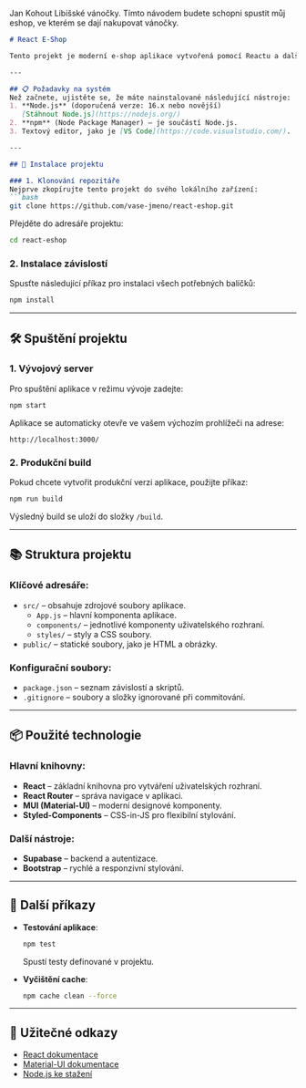 Jan Kohout Libišské vánočky.
Tímto návodem budete schopni spustit můj eshop, ve kterém se dají nakupovat vánočky.
```markdown
# React E-Shop

Tento projekt je moderní e-shop aplikace vytvořená pomocí Reactu a dalších knihoven. Tento návod vás provede instalací, spuštěním a základním použitím projektu.

---

## 📋 Požadavky na systém
Než začnete, ujistěte se, že máte nainstalované následující nástroje:
1. **Node.js** (doporučená verze: 16.x nebo novější)  
   [Stáhnout Node.js](https://nodejs.org/)
2. **npm** (Node Package Manager) – je součástí Node.js.
3. Textový editor, jako je [VS Code](https://code.visualstudio.com/).

---

## 🚀 Instalace projektu

### 1. Klonování repozitáře
Nejprve zkopírujte tento projekt do svého lokálního zařízení:
```bash
git clone https://github.com/vase-jmeno/react-eshop.git
```
Přejděte do adresáře projektu:
```bash
cd react-eshop
```

### 2. Instalace závislostí
Spusťte následující příkaz pro instalaci všech potřebných balíčků:
```bash
npm install
```

---

## 🛠️ Spuštění projektu

### 1. Vývojový server
Pro spuštění aplikace v režimu vývoje zadejte:
```bash
npm start
```
Aplikace se automaticky otevře ve vašem výchozím prohlížeči na adrese:
```
http://localhost:3000/
```

### 2. Produkční build
Pokud chcete vytvořit produkční verzi aplikace, použijte příkaz:
```bash
npm run build
```
Výsledný build se uloží do složky `/build`.

---

## 📚 Struktura projektu

### Klíčové adresáře:
- `src/` – obsahuje zdrojové soubory aplikace.
  - `App.js` – hlavní komponenta aplikace.
  - `components/` – jednotlivé komponenty uživatelského rozhraní.
  - `styles/` – styly a CSS soubory.
- `public/` – statické soubory, jako je HTML a obrázky.

### Konfigurační soubory:
- `package.json` – seznam závislostí a skriptů.
- `.gitignore` – soubory a složky ignorované při commitování.

---

## 📦 Použité technologie

### Hlavní knihovny:
- **React** – základní knihovna pro vytváření uživatelských rozhraní.
- **React Router** – správa navigace v aplikaci.
- **MUI (Material-UI)** – moderní designové komponenty.
- **Styled-Components** – CSS-in-JS pro flexibilní stylování.

### Další nástroje:
- **Supabase** – backend a autentizace.
- **Bootstrap** – rychlé a responzivní stylování.

---

## 📌 Další příkazy

- **Testování aplikace**:
  ```bash
  npm test
  ```
  Spustí testy definované v projektu.

- **Vyčištění cache**:
  ```bash
  npm cache clean --force
  ```

---

## 🔗 Užitečné odkazy
- [React dokumentace](https://reactjs.org/)
- [Material-UI dokumentace](https://mui.com/)
- [Node.js ke stažení](https://nodejs.org/)
